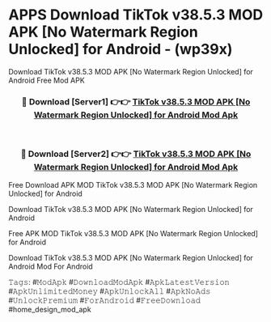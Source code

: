 # APPS Download TikTok v38.5.3 MOD APK [No Watermark Region Unlocked] for Android - (wp39x)
Download TikTok v38.5.3 MOD APK [No Watermark Region Unlocked] for Android Free Mod APK

<div align="center">
<h3>🔴 Download [Server1] 👉👉 <a href="https://apk-comot.site?title=TikTok_v38.5.3_MOD_APK_[No_Watermark_Region_Unlocked]_for_Android">TikTok v38.5.3 MOD APK [No Watermark Region Unlocked] for Android Mod Apk</a></h3><br>

<h3>🔴 Download [Server2] 👉👉 <a href="https://apk-comot.site?title=TikTok_v38.5.3_MOD_APK_[No_Watermark_Region_Unlocked]_for_Android">TikTok v38.5.3 MOD APK [No Watermark Region Unlocked] for Android Mod Apk</a></h3>
</div>


Free Download APK MOD TikTok v38.5.3 MOD APK [No Watermark Region Unlocked] for Android

Download TikTok v38.5.3 MOD APK [No Watermark Region Unlocked] for Android 

Free APK MOD TikTok v38.5.3 MOD APK [No Watermark Region Unlocked] for Android 

Download TikTok v38.5.3 MOD APK [No Watermark Region Unlocked] for Android Mod For Android

𝚃𝚊𝚐𝚜: #𝙼𝚘𝚍𝙰𝚙𝚔 #𝙳𝚘𝚠𝚗𝚕𝚘𝚊𝚍𝙼𝚘𝚍𝙰𝚙𝚔 #𝙰𝚙𝚔𝙻𝚊𝚝𝚎𝚜𝚝𝚅𝚎𝚛𝚜𝚒𝚘𝚗 #𝙰𝚙𝚔𝚄𝚗𝚕𝚒𝚖𝚒𝚝𝚎𝚍𝙼𝚘𝚗𝚎𝚢 #𝙰𝚙𝚔𝚄𝚗𝚕𝚘𝚌𝚔𝙰𝚕𝚕 #𝙰𝚙𝚔𝙽𝚘𝙰𝚍𝚜 #𝚄𝚗𝚕𝚘𝚌𝚔𝙿𝚛𝚎𝚖𝚒𝚞𝚖 #𝙵𝚘𝚛𝙰𝚗𝚍𝚛𝚘𝚒𝚍 #𝙵𝚛𝚎𝚎𝙳𝚘𝚠𝚗𝚕𝚘𝚊𝚍 #home_design_mod_apk
